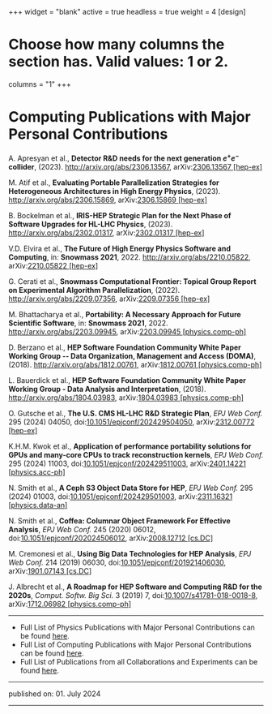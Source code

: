 +++
widget = "blank"
active = true
headless = true
weight = 4
[design]
  # Choose how many columns the section has. Valid values: 1 or 2.
  columns = "1"
+++

# Computing Publications with Major Personal Contributions


<!--#ref-Apresyan:2023frr-->
A. Apresyan et al., **Detector R&D needs for
the next generation $e^+e^-$ collider**, (2023).
<http://arxiv.org/abs/2306.13567>, arXiv:[2306.13567
\[hep-ex\]](http://arxiv.org/abs/2306.13567)

<!--#ref-Atif:2023zcw-->
M. Atif et al., **Evaluating Portable
Parallelization Strategies for Heterogeneous Architectures in High
Energy Physics**, (2023). <http://arxiv.org/abs/2306.15869>,
arXiv:[2306.15869 \[hep-ex\]](http://arxiv.org/abs/2306.15869)

<!--#ref-Bockelman:2023gbj-->
B. Bockelman et al., **IRIS-HEP Strategic
Plan for the Next Phase of Software Upgrades for HL-LHC Physics**,
(2023). <http://arxiv.org/abs/2302.01317>, arXiv:[2302.01317
\[hep-ex\]](http://arxiv.org/abs/2302.01317)

<!--#ref-Elvira:2022wyn-->
V.D. Elvira et al., **The Future of High Energy
Physics Software and Computing**, in: **Snowmass 2021**, 2022.
<http://arxiv.org/abs/2210.05822>, arXiv:[2210.05822
\[hep-ex\]](http://arxiv.org/abs/2210.05822)

<!--#ref-Cerati:2022wiv-->
G. Cerati et al., **Snowmass Computational
Frontier: Topical Group Report on Experimental Algorithm
Parallelization**, (2022). <http://arxiv.org/abs/2209.07356>,
arXiv:[2209.07356 \[hep-ex\]](http://arxiv.org/abs/2209.07356)

<!--#ref-Bhattacharya:2022qgj-->
M. Bhattacharya et al., **Portability: A
Necessary Approach for Future Scientific Software**, in: **Snowmass
2021**, 2022. <http://arxiv.org/abs/2203.09945>, arXiv:[2203.09945
\[physics.comp-ph\]](http://arxiv.org/abs/2203.09945)

<!--#ref-Berzano:2018xaa-->
D. Berzano et al., **HEP Software Foundation
Community White Paper Working Group -- Data Organization, Management and
Access (DOMA)**, (2018). <http://arxiv.org/abs/1812.00761>,
arXiv:[1812.00761 \[physics.comp-ph\]](http://arxiv.org/abs/1812.00761)

<!--#ref-HEPSoftwareFoundation:2018xvc-->
L. Bauerdick et al., **HEP
Software Foundation Community White Paper Working Group - Data Analysis
and Interpretation**, (2018). <http://arxiv.org/abs/1804.03983>,
arXiv:[1804.03983 \[physics.comp-ph\]](http://arxiv.org/abs/1804.03983)

<!--#ref-Gutsche:2023cth-->
O. Gutsche et al., **The U.S. CMS HL-LHC R&D
Strategic Plan**, *EPJ Web Conf.* 295 (2024) 04050,
doi:[10.1051/epjconf/202429504050](https://doi.org/10.1051/epjconf/202429504050),
arXiv:[2312.00772 \[hep-ex\]](http://arxiv.org/abs/2312.00772)

<!--#ref-Kwok:2024dgx-->
K.H.M. Kwok et al., **Application of performance
portability solutions for GPUs and many-core CPUs to track
reconstruction kernels**, *EPJ Web Conf.* 295 (2024) 11003,
doi:[10.1051/epjconf/202429511003](https://doi.org/10.1051/epjconf/202429511003),
arXiv:[2401.14221 \[physics.acc-ph\]](http://arxiv.org/abs/2401.14221)

<!--#ref-Smith:2023mrq-->
N. Smith et al., **A Ceph S3 Object Data Store
for HEP**, *EPJ Web Conf.* 295 (2024) 01003,
doi:[10.1051/epjconf/202429501003](https://doi.org/10.1051/epjconf/202429501003),
arXiv:[2311.16321 \[physics.data-an\]](http://arxiv.org/abs/2311.16321)

<!--#ref-CMS:2020kpn-->
N. Smith et al., **Coffea: Columnar Object
Framework For Effective Analysis**, *EPJ Web Conf.* 245 (2020) 06012,
doi:[10.1051/epjconf/202024506012](https://doi.org/10.1051/epjconf/202024506012),
arXiv:[2008.12712 \[cs.DC\]](http://arxiv.org/abs/2008.12712)

<!--#ref-Cremonesi:2019pdq-->
M. Cremonesi et al., **Using Big Data
Technologies for HEP Analysis**, *EPJ Web Conf.* 214 (2019) 06030,
doi:[10.1051/epjconf/201921406030](https://doi.org/10.1051/epjconf/201921406030),
arXiv:[1901.07143 \[cs.DC\]](http://arxiv.org/abs/1901.07143)

<!--#ref-HEPSoftwareFoundation:2017ggl-->
J. Albrecht et al., **A Roadmap
for HEP Software and Computing R&D for the 2020s**, *Comput. Softw. Big
Sci.* 3 (2019) 7,
doi:[10.1007/s41781-018-0018-8](https://doi.org/10.1007/s41781-018-0018-8),
arXiv:[1712.06982 \[physics.comp-ph\]](http://arxiv.org/abs/1712.06982)


----------

* Full List of Physics Publications with Major Personal Contributions can be found [here](https://github.com/gutsche/ForThePublic/raw/master/publication_list/physics_publication_list.pdf).
* Full List of Computing Publications with Major Personal Contributions can be found [here](https://github.com/gutsche/ForThePublic/raw/master/publication_list/computing_publication_list.pdf).
* Full List of Publications from all Collaborations and Experiments can be found [here](https://github.com/gutsche/ForThePublic/raw/master/publication_list/experiment_publication_list.pdf).

----------

published on: 01. July 2024

----------
